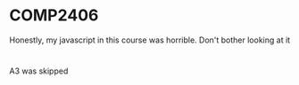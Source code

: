 # COMP2406
Honestly, my javascript in this course was horrible. Don't bother looking at it
#
A3 was skipped 
